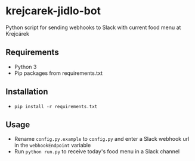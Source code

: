 # krejcarek-jidlo-bot
Python script for sending webhooks to Slack with current food menu at Krejcárek

## Requirements

* Python 3
* Pip packages from requirements.txt

## Installation

* `pip install -r requirements.txt`

## Usage

* Rename `config.py.example` to `config.py` and enter a Slack webhook url in the `webhookEndpoint` variable 
* Run `python run.py` to receive today's food menu in a Slack channel
